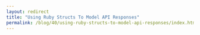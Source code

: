 ```yaml
---
layout: redirect
title: "Using Ruby Structs To Model API Responses"
permalink: /blog/40/using-ruby-structs-to-model-api-responses/index.html
---
```

